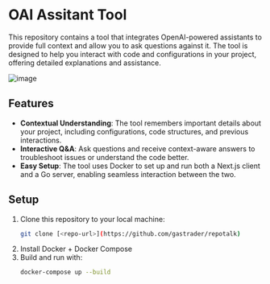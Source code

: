 # OAI Assitant Tool
This repository contains a tool that integrates OpenAI-powered assistants to provide full context and allow you to ask questions against it. The tool is designed to help you interact with code and configurations in your project, offering detailed explanations and assistance.

![image](https://github.com/user-attachments/assets/0640c720-a0bf-4a67-89b1-a0dc30bff5e1)

## Features

- **Contextual Understanding**: The tool remembers important details about your project, including configurations, code structures, and previous interactions.
- **Interactive Q&A**: Ask questions and receive context-aware answers to troubleshoot issues or understand the code better.
- **Easy Setup**: The tool uses Docker to set up and run both a Next.js client and a Go server, enabling seamless interaction between the two.

## Setup

1. Clone this repository to your local machine:
   ```bash
   git clone [<repo-url>](https://github.com/gastrader/repotalk)
   ```
2. Install Docker + Docker Compose
3. Build and run with:
   ```bash
   docker-compose up --build
   ```

